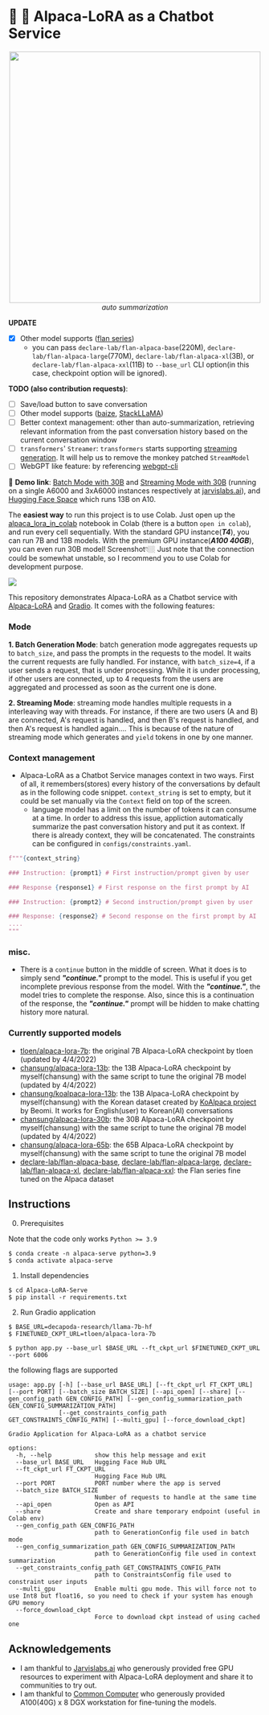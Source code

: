 # 🦙 🚀 Alpaca-LoRA as a Chatbot Service

<p align="center">
  <img height="500" src="https://github.com/deep-diver/Alpaca-LoRA-Serve/raw/main/assets/preview.gif" />
  <br/>
  <i>auto summarization</i>
</p>

**UPDATE**
- [X] Other model supports ([flan series](https://huggingface.co/declare-lab/flan-alpaca-xl))
  - you can pass `declare-lab/flan-alpaca-base`(220M), `declare-lab/flan-alpaca-large`(770M), `declare-lab/flan-alpaca-xl`(3B), or `declare-lab/flan-alpaca-xxl`(11B) to `--base_url` CLI option(in this case, checkpoint option will be ignored).

**TODO (also contribution requests)**:
- [ ] Save/load button to save conversation
- [ ] Other model supports ([baize](https://github.com/project-baize/baize-chatbot), [StackLLaMA](https://huggingface.co/blog/stackllama))
- [ ] Better context management: other than auto-summarization, retrieving relevant information from the past conversation history based on the current conversation window
- [ ] `transformers`' `Streamer`: `transformers` starts supporting [streaming generation](https://huggingface.co/docs/transformers/main/en/generation_strategies#streaming). It will help us to remove the monkey patched `StreamModel`
- [ ] WebGPT like feature: by referencing [webgpt-cli](https://github.com/mukulpatnaik/webgpt-cli)

🔗 **Demo link**: [Batch Mode with 30B](https://notebooksf.jarvislabs.ai/43j3x9FSS8Tg0sqvMlDgKPo9vsoSTTKRsX4RIdC3tNd6qeQ6ktlA0tyWRAR3fe_l) and [Streaming Mode with 30B](https://notebookse.jarvislabs.ai/uCQxilkvooriYig0LEuFuze2IsNstdPJEm7JFW_qpRk9dFzh999oO8VZXkwbR0nP/) (running on a single A6000 and 3xA6000 instances respectively at [jarvislabs.ai](https://jarvislabs.ai/)), and [Hugging Face Space](https://huggingface.co/spaces/chansung/Alpaca-LoRA-Serve) which runs 13B on A10.

The **easiest way** to run this project is to use Colab. Just open up the [alpaca_lora_in_colab](https://github.com/deep-diver/Alpaca-LoRA-Serve/blob/main/notebooks/alpaca_lora_in_colab.ipynb) notebook in Colab (there is a button `open in colab`), and run every cell sequentially. With the standard GPU instance(___T4___), you can run 7B and 13B models. With the premium GPU instance(___A100 40GB___), you can even run 30B model! Screenshot👇🏼 Just note that the connection could be somewhat unstable, so I recommend you to use Colab for development purpose.

![](https://i.ibb.co/hZ3771L/Screen-Shot-2023-03-22-at-9-36-15-PM.png)

This repository demonstrates Alpaca-LoRA as a Chatbot service with [Alpaca-LoRA](https://github.com/tloen/alpaca-lora) and [Gradio](https://gradio.app/). It comes with the following features:

### Mode

**1. Batch Generation Mode**: batch generation mode aggregates requests up to `batch_size`, and pass the prompts in the requests to the model. It waits the current requests are fully handled. For instance, with `batch_size=4`, if a user sends a request, that is under processing. While it is under processing, if other users are connected, up to 4 requests from the users are aggregated and processed as soon as the current one is done.

**2. Streaming Mode**: streaming mode handles multiple requests in a interleaving way with threads. For instance, if there are two users (A and B) are connected, A's request is handled, and then B's request is handled, and then A's request is handled again.... This is because of the nature of streaming mode which generates and `yield` tokens in one by one manner. 

### Context management

- Alpaca-LoRA as a Chatbot Service manages context in two ways. First of all, it remembers(stores) every history of the conversations by default as in the following code snippet. `context_string` is set to empty, but it could be set manually via the `Context` field on top of the screen.
  - language model has a limit on the number of tokens it can consume at a time. In order to address this issue, appliction automatically summarize the past conversation history and put it as context. If there is already context, they will be concatenated. The constraints can be configured in `configs/constraints.yaml`.

```python
f"""{context_string}

### Instruction: {prompt1} # First instruction/prompt given by user

### Response {response1} # First response on the first prompt by AI

### Instruction: {prompt2} # Second instruction/prompt given by user

### Response: {response2} # Second response on the first prompt by AI
....
"""
```

### misc.

- There is a `continue` button in the middle of screen. What it does is to simply send ___"continue."___ prompt to the model. This is useful if you get incomplete previous response from the model. With the ___"continue."___, the model tries to complete the response. Also, since this is a continuation of the response, the ___"continue."___ prompt will be hidden to make chatting history more natural.

### Currently supported models
  - [tloen/alpaca-lora-7b](https://huggingface.co/tloen/alpaca-lora-7b): the original 7B Alpaca-LoRA checkpoint by tloen (updated by 4/4/2022)
  - [chansung/alpaca-lora-13b](https://huggingface.co/chansung/alpaca-lora-13b): the 13B Alpaca-LoRA checkpoint by myself(chansung) with the same script to tune the original 7B model (updated by 4/4/2022)
  - [chansung/koalpaca-lora-13b](https://huggingface.co/chansung/koalpaca-lora-13b): the 13B Alpaca-LoRA checkpoint by myself(chansung) with the Korean dataset created by [KoAlpaca project](https://github.com/Beomi/KoAlpaca) by Beomi. It works for English(user) to Korean(AI) conversations
  - [chansung/alpaca-lora-30b](https://huggingface.co/chansung/alpaca-lora-30b): the 30B Alpaca-LoRA checkpoint by myself(chansung) with the same script to tune the original 7B model (updated by 4/4/2022)
  - [chansung/alpaca-lora-65b](https://huggingface.co/chansung/alpaca-lora-65b): the 65B Alpaca-LoRA checkpoint by myself(chansung) with the same script to tune the original 7B model
  - [declare-lab/flan-alpaca-base](https://huggingface.co/declare-lab/flan-alpaca-base), [declare-lab/flan-alpaca-large](https://huggingface.co/declare-lab/flan-alpaca-large), [declare-lab/flan-alpaca-xl](https://huggingface.co/declare-lab/flan-alpaca-xl), [declare-lab/flan-alpaca-xxl](https://huggingface.co/declare-lab/flan-alpaca-base): the Flan series fine tuned on the Alpaca dataset

## Instructions

0. Prerequisites

Note that the code only works `Python >= 3.9`

```console
$ conda create -n alpaca-serve python=3.9
$ conda activate alpaca-serve
```

1. Install dependencies
```console
$ cd Alpaca-LoRA-Serve
$ pip install -r requirements.txt
```

2. Run Gradio application
```console
$ BASE_URL=decapoda-research/llama-7b-hf
$ FINETUNED_CKPT_URL=tloen/alpaca-lora-7b

$ python app.py --base_url $BASE_URL --ft_ckpt_url $FINETUNED_CKPT_URL --port 6006
```

the following flags are supported

```console
usage: app.py [-h] [--base_url BASE_URL] [--ft_ckpt_url FT_CKPT_URL] [--port PORT] [--batch_size BATCH_SIZE] [--api_open] [--share] [--gen_config_path GEN_CONFIG_PATH] [--gen_config_summarization_path GEN_CONFIG_SUMMARIZATION_PATH]
              [--get_constraints_config_path GET_CONSTRAINTS_CONFIG_PATH] [--multi_gpu] [--force_download_ckpt]

Gradio Application for Alpaca-LoRA as a chatbot service

options:
  -h, --help            show this help message and exit
  --base_url BASE_URL   Hugging Face Hub URL
  --ft_ckpt_url FT_CKPT_URL
                        Hugging Face Hub URL
  --port PORT           PORT number where the app is served
  --batch_size BATCH_SIZE
                        Number of requests to handle at the same time
  --api_open            Open as API
  --share               Create and share temporary endpoint (useful in Colab env)
  --gen_config_path GEN_CONFIG_PATH
                        path to GenerationConfig file used in batch mode
  --gen_config_summarization_path GEN_CONFIG_SUMMARIZATION_PATH
                        path to GenerationConfig file used in context summarization
  --get_constraints_config_path GET_CONSTRAINTS_CONFIG_PATH
                        path to ConstraintsConfig file used to constraint user inputs
  --multi_gpu           Enable multi gpu mode. This will force not to use Int8 but float16, so you need to check if your system has enough GPU memory
  --force_download_ckpt
                        Force to download ckpt instead of using cached one
```

## Acknowledgements

- I am thankful to [Jarvislabs.ai](https://jarvislabs.ai/) who generously provided free GPU resources to experiment with Alpaca-LoRA deployment and share it to communities to try out.
- I am thankful to [Common Computer](https://comcom.ai/ko/) who generously provided A100(40G) x 8 DGX workstation for fine-tuning the models.
